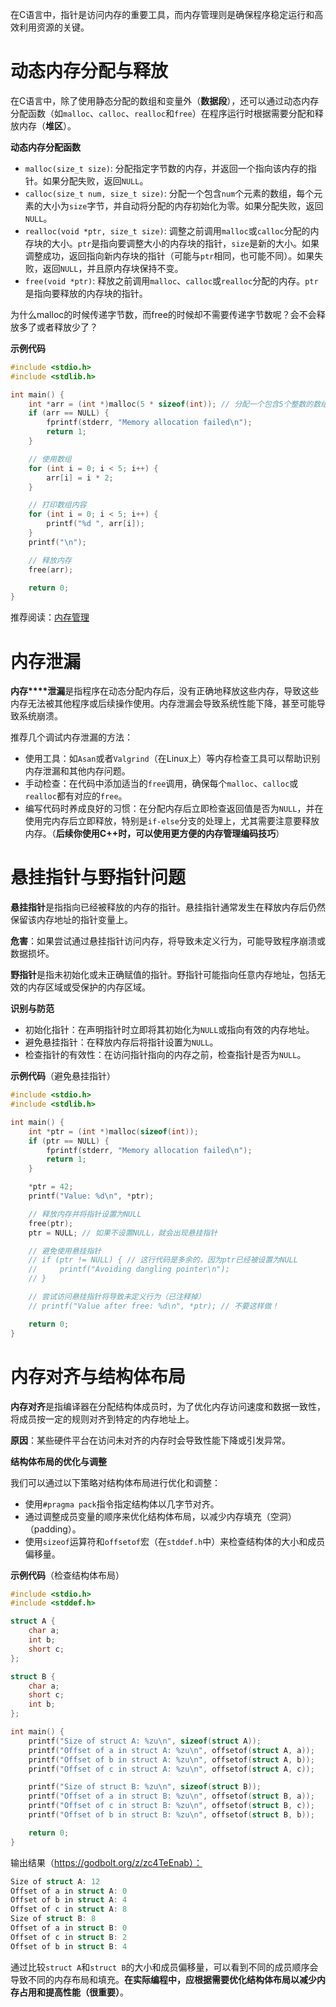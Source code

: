 在C语言中，指针是访问内存的重要工具，而内存管理则是确保程序稳定运行和高效利用资源的关键。

# 动态内存分配与释放

在C语言中，除了使用静态分配的数组和变量外（**数据段**），还可以通过动态内存分配函数（如`malloc`、`calloc`、`realloc`和`free`）在程序运行时根据需要分配和释放内存（**堆区**）。

**动态****内存****分配函数**

- `malloc(size_t size)`: 分配指定字节数的内存，并返回一个指向该内存的指针。如果分配失败，返回`NULL`。
- `calloc(size_t num, size_t size)`: 分配一个包含`num`个元素的数组，每个元素的大小为`size`字节，并自动将分配的内存初始化为零。如果分配失败，返回`NULL`。
- `realloc(void *ptr, size_t size)`: 调整之前调用`malloc`或`calloc`分配的内存块的大小。`ptr`是指向要调整大小的内存块的指针，`size`是新的大小。如果调整成功，返回指向新内存块的指针（可能与`ptr`相同，也可能不同）。如果失败，返回`NULL`，并且原内存块保持不变。
- `free(void *ptr)`: 释放之前调用`malloc`、`calloc`或`realloc`分配的内存。`ptr`是指向要释放的内存块的指针。

为什么malloc的时候传递字节数，而free的时候却不需要传递字节数呢？会不会释放多了或者释放少了？

**示例代码**

```C
#include <stdio.h>
#include <stdlib.h>

int main() {
    int *arr = (int *)malloc(5 * sizeof(int)); // 分配一个包含5个整数的数组
    if (arr == NULL) {
        fprintf(stderr, "Memory allocation failed\n");
        return 1;
    }

    // 使用数组
    for (int i = 0; i < 5; i++) {
        arr[i] = i * 2;
    }

    // 打印数组内容
    for (int i = 0; i < 5; i++) {
        printf("%d ", arr[i]);
    }
    printf("\n");

    // 释放内存
    free(arr);

    return 0;
}
```

推荐阅读：[内存管理](https://lb3fn675fh.feishu.cn/wiki/XmnywHEIsibBHckkA2FcKFEVnPe)

# 内存泄漏

**内存****泄漏**是指程序在动态分配内存后，没有正确地释放这些内存，导致这些内存无法被其他程序或后续操作使用。内存泄漏会导致系统性能下降，甚至可能导致系统崩溃。

推荐几个调试内存泄漏的方法：

- 使用工具：如`Asan`或者`Valgrind`（在Linux上）等内存检查工具可以帮助识别内存泄漏和其他内存问题。
- 手动检查：在代码中添加适当的`free`调用，确保每个`malloc`、`calloc`或`realloc`都有对应的`free`。
- 编写代码时养成良好的习惯：在分配内存后立即检查返回值是否为`NULL`，并在使用完内存后立即释放，特别是`if-else`分支的处理上，尤其需要注意要释放内存。（**后续你使用C++时，可以使用更方便的内存管理编码技巧**）

# 悬挂指针与野指针问题

**悬挂指针**是指指向已经被释放的内存的指针。悬挂指针通常发生在释放内存后仍然保留该内存地址的指针变量上。

**危害**：如果尝试通过悬挂指针访问内存，将导致未定义行为，可能导致程序崩溃或数据损坏。

**野指针**是指未初始化或未正确赋值的指针。野指针可能指向任意内存地址，包括无效的内存区域或受保护的内存区域。

**识别与防范**

- 初始化指针：在声明指针时立即将其初始化为`NULL`或指向有效的内存地址。
- 避免悬挂指针：在释放内存后将指针设置为`NULL`。
- 检查指针的有效性：在访问指针指向的内存之前，检查指针是否为`NULL`。

**示例代码**（避免悬挂指针）

```C
#include <stdio.h>
#include <stdlib.h>

int main() {
    int *ptr = (int *)malloc(sizeof(int));
    if (ptr == NULL) {
        fprintf(stderr, "Memory allocation failed\n");
        return 1;
    }

    *ptr = 42;
    printf("Value: %d\n", *ptr);

    // 释放内存并将指针设置为NULL
    free(ptr);
    ptr = NULL; // 如果不设置NULL，就会出现悬挂指针

    // 避免使用悬挂指针
    // if (ptr != NULL) { // 这行代码是多余的，因为ptr已经被设置为NULL
    //     printf("Avoiding dangling pointer\n");
    // }

    // 尝试访问悬挂指针将导致未定义行为（已注释掉）
    // printf("Value after free: %d\n", *ptr); // 不要这样做！

    return 0;
}
```

# 内存对齐与结构体布局

**内存对齐**是指编译器在分配结构体成员时，为了优化内存访问速度和数据一致性，将成员按一定的规则对齐到特定的内存地址上。

**原因**：某些硬件平台在访问未对齐的内存时会导致性能下降或引发异常。

**结构体布局的优化与调整**

我们可以通过以下策略对结构体布局进行优化和调整：

- 使用`#pragma pack`指令指定结构体以几字节对齐。
- 通过调整成员变量的顺序来优化结构体布局，以减少内存填充（空洞）（padding）。
- 使用`sizeof`运算符和`offsetof`宏（在`stddef.h`中）来检查结构体的大小和成员偏移量。

**示例代码**（检查结构体布局）

```C
#include <stdio.h>
#include <stddef.h>

struct A {
    char a;
    int b;
    short c;
};

struct B {
    char a;
    short c;
    int b;
};

int main() {
    printf("Size of struct A: %zu\n", sizeof(struct A));
    printf("Offset of a in struct A: %zu\n", offsetof(struct A, a));
    printf("Offset of b in struct A: %zu\n", offsetof(struct A, b));
    printf("Offset of c in struct A: %zu\n", offsetof(struct A, c));

    printf("Size of struct B: %zu\n", sizeof(struct B));
    printf("Offset of a in struct B: %zu\n", offsetof(struct B, a));
    printf("Offset of c in struct B: %zu\n", offsetof(struct B, c));
    printf("Offset of b in struct B: %zu\n", offsetof(struct B, b));

    return 0;
}
```

输出结果（https://godbolt.org/z/zc4TeEnab）：

```C++
Size of struct A: 12
Offset of a in struct A: 0
Offset of b in struct A: 4
Offset of c in struct A: 8
Size of struct B: 8
Offset of a in struct B: 0
Offset of c in struct B: 2
Offset of b in struct B: 4
```

通过比较`struct A`和`struct B`的大小和成员偏移量，可以看到不同的成员顺序会导致不同的内存布局和填充。**在实际编程中，应根据需要优化结构体布局以减少内存占用和提高性能（很重要）**。
